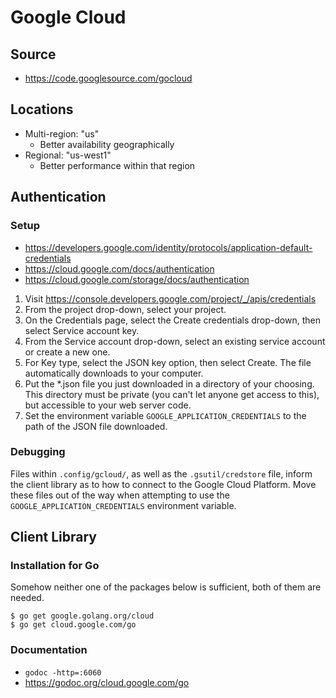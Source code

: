 # Google Cloud

## Source

* https://code.googlesource.com/gocloud

## Locations

* Multi-region: "us"
    - Better availability geographically
* Regional: "us-west1"
    - Better performance within that region

## Authentication

### Setup

* https://developers.google.com/identity/protocols/application-default-credentials
* https://cloud.google.com/docs/authentication
* https://cloud.google.com/storage/docs/authentication

1. Visit https://console.developers.google.com/project/_/apis/credentials
1. From the project drop-down, select your project.
1. On the Credentials page, select the Create credentials drop-down, then select Service account key.
1. From the Service account drop-down, select an existing service account or create a new one.
1. For Key type, select the JSON key option, then select Create. The file automatically downloads to your computer.
1. Put the *.json file you just downloaded in a directory of your choosing. This directory must be private (you can't let anyone get access to this), but accessible to your web server code.
1. Set the environment variable `GOOGLE_APPLICATION_CREDENTIALS` to the path of the JSON file downloaded.

### Debugging

Files within `.config/gcloud/`, as well as the `.gsutil/credstore` file, inform the client library as to how to connect to the Google Cloud Platform. Move these files out of the way when attempting to use the `GOOGLE_APPLICATION_CREDENTIALS` environment variable.

## Client Library

### Installation for Go

Somehow neither one of the packages below is sufficient, both of them are needed.

```
$ go get google.golang.org/cloud
$ go get cloud.google.com/go
```

### Documentation

* `godoc -http=:6060`
* https://godoc.org/cloud.google.com/go
